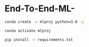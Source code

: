 # End-To-End-ML-

```bash
conda create -n mlproj python=3.8 -y
```

```bash
conda activate mlproj
```


```bash
pip install -r requirements.txt
```